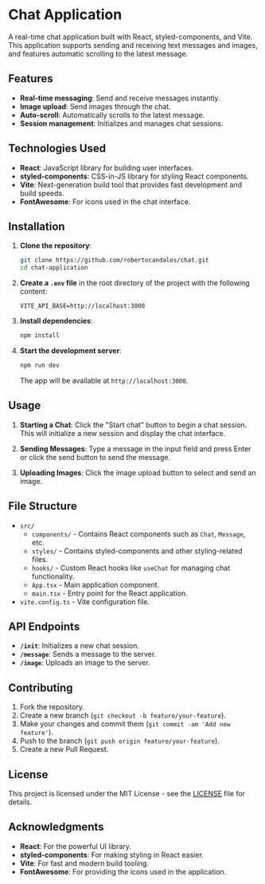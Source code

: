 # Chat Application

A real-time chat application built with React, styled-components, and Vite. This application supports sending and receiving text messages and images, and features automatic scrolling to the latest message.

## Features

- **Real-time messaging**: Send and receive messages instantly.
- **Image upload**: Send images through the chat.
- **Auto-scroll**: Automatically scrolls to the latest message.
- **Session management**: Initializes and manages chat sessions.

## Technologies Used

- **React**: JavaScript library for building user interfaces.
- **styled-components**: CSS-in-JS library for styling React components.
- **Vite**: Next-generation build tool that provides fast development and build speeds.
- **FontAwesome**: For icons used in the chat interface.

## Installation

1. **Clone the repository**:

   ```bash
   git clone https://github.com/robertocandales/chat.git
   cd chat-application
   ```

2. **Create a `.env` file** in the root directory of the project with the following content:

   ```
   VITE_API_BASE=http://localhost:3000
   ```

3. **Install dependencies**:

   ```bash
   npm install
   ```

4. **Start the development server**:

   ```bash
   npm run dev
   ```

   The app will be available at `http://localhost:3000`.

## Usage

1. **Starting a Chat**: Click the "Start chat" button to begin a chat session. This will initialize a new session and display the chat interface.

2. **Sending Messages**: Type a message in the input field and press Enter or click the send button to send the message.

3. **Uploading Images**: Click the image upload button to select and send an image.

## File Structure

- `src/`
  - `components/` - Contains React components such as `Chat`, `Message`, etc.
  - `styles/` - Contains styled-components and other styling-related files.
  - `hooks/` - Custom React hooks like `useChat` for managing chat functionality.
  - `App.tsx` - Main application component.
  - `main.tsx` - Entry point for the React application.
- `vite.config.ts` - Vite configuration file.

## API Endpoints

- **`/init`**: Initializes a new chat session.
- **`/message`**: Sends a message to the server.
- **`/image`**: Uploads an image to the server.

## Contributing

1. Fork the repository.
2. Create a new branch (`git checkout -b feature/your-feature`).
3. Make your changes and commit them (`git commit -am 'Add new feature'`).
4. Push to the branch (`git push origin feature/your-feature`).
5. Create a new Pull Request.

## License

This project is licensed under the MIT License - see the [LICENSE](LICENSE) file for details.

## Acknowledgments

- **React**: For the powerful UI library.
- **styled-components**: For making styling in React easier.
- **Vite**: For fast and modern build tooling.
- **FontAwesome**: For providing the icons used in the application.
